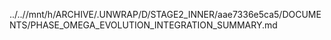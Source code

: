 ../..//mnt/h/ARCHIVE/.UNWRAP/D/STAGE2_INNER/aae7336e5ca5/DOCUMENTS/PHASE_OMEGA_EVOLUTION_INTEGRATION_SUMMARY.md